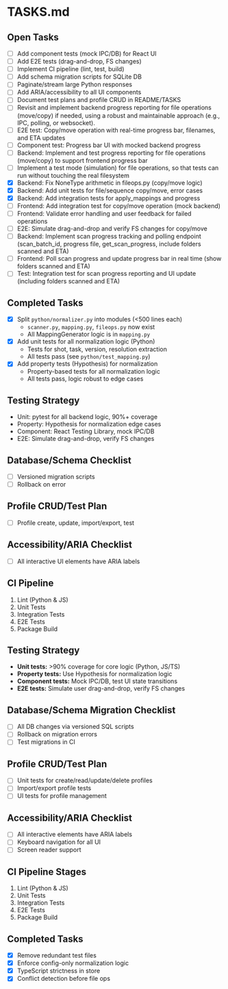 # TASKS.md

## Open Tasks
- [ ] Add component tests (mock IPC/DB) for React UI
- [ ] Add E2E tests (drag-and-drop, FS changes)
- [ ] Implement CI pipeline (lint, test, build)
- [ ] Add schema migration scripts for SQLite DB
- [ ] Paginate/stream large Python responses
- [ ] Add ARIA/accessibility to all UI components
- [ ] Document test plans and profile CRUD in README/TASKS
- [ ] Revisit and implement backend progress reporting for file operations (move/copy) if needed, using a robust and maintainable approach (e.g., IPC, polling, or websocket).
- [ ] E2E test: Copy/move operation with real-time progress bar, filenames, and ETA updates
- [ ] Component test: Progress bar UI with mocked backend progress
- [ ] Backend: Implement and test progress reporting for file operations (move/copy) to support frontend progress bar
- [ ] Implement a test mode (simulation) for file operations, so that tests can run without touching the real filesystem
- [x] Backend: Fix NoneType arithmetic in fileops.py (copy/move logic)
- [x] Backend: Add unit tests for file/sequence copy/move, error cases
- [x] Backend: Add integration tests for apply_mappings and progress
- [ ] Frontend: Add integration test for copy/move operation (mock backend)
- [ ] Frontend: Validate error handling and user feedback for failed operations
- [ ] E2E: Simulate drag-and-drop and verify FS changes for copy/move
- [ ] Backend: Implement scan progress tracking and polling endpoint (scan_batch_id, progress file, get_scan_progress, include folders scanned and ETA)
- [ ] Frontend: Poll scan progress and update progress bar in real time (show folders scanned and ETA)
- [ ] Test: Integration test for scan progress reporting and UI update (including folders scanned and ETA)

## Completed Tasks
- [x] Split `python/normalizer.py` into modules (<500 lines each)
    - `scanner.py`, `mapping.py`, `fileops.py` now exist
    - All MappingGenerator logic is in `mapping.py`
- [x] Add unit tests for all normalization logic (Python)
    - Tests for shot, task, version, resolution extraction
    - All tests pass (see `python/test_mapping.py`)
- [x] Add property tests (Hypothesis) for normalization
    - Property-based tests for all normalization logic
    - All tests pass, logic robust to edge cases

## Testing Strategy
- Unit: pytest for all backend logic, 90%+ coverage
- Property: Hypothesis for normalization edge cases
- Component: React Testing Library, mock IPC/DB
- E2E: Simulate drag-and-drop, verify FS changes

## Database/Schema Checklist
- [ ] Versioned migration scripts
- [ ] Rollback on error

## Profile CRUD/Test Plan
- [ ] Profile create, update, import/export, test

## Accessibility/ARIA Checklist
- [ ] All interactive UI elements have ARIA labels

## CI Pipeline
1. Lint (Python & JS)
2. Unit Tests
3. Integration Tests
4. E2E Tests
5. Package Build

## Testing Strategy
- **Unit tests:** >90% coverage for core logic (Python, JS/TS)
- **Property tests:** Use Hypothesis for normalization logic
- **Component tests:** Mock IPC/DB, test UI state transitions
- **E2E tests:** Simulate user drag-and-drop, verify FS changes

## Database/Schema Migration Checklist
- [ ] All DB changes via versioned SQL scripts
- [ ] Rollback on migration errors
- [ ] Test migrations in CI

## Profile CRUD/Test Plan
- [ ] Unit tests for create/read/update/delete profiles
- [ ] Import/export profile tests
- [ ] UI tests for profile management

## Accessibility/ARIA Checklist
- [ ] All interactive elements have ARIA labels
- [ ] Keyboard navigation for all UI
- [ ] Screen reader support

## CI Pipeline Stages
1. Lint (Python & JS)
2. Unit Tests
3. Integration Tests
4. E2E Tests
5. Package Build

## Completed Tasks
- [x] Remove redundant test files
- [x] Enforce config-only normalization logic
- [x] TypeScript strictness in store
- [x] Conflict detection before file ops 